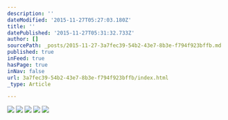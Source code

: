 ```yaml
---
description: ''
dateModified: '2015-11-27T05:27:03.180Z'
title: ''
datePublished: '2015-11-27T05:31:32.733Z'
author: []
sourcePath: _posts/2015-11-27-3a7fec39-54b2-43e7-8b3e-f794f923bffb.md
published: true
inFeed: true
hasPage: true
inNav: false
url: 3a7fec39-54b2-43e7-8b3e-f794f923bffb/index.html
_type: Article

---
```

![](https://the-grid-user-content.s3-us-west-2.amazonaws.com/1a224cb0-27e9-4244-b3ad-1d9a6afb9cfc.png)
![](https://the-grid-user-content.s3-us-west-2.amazonaws.com/38d7089e-9a9c-4c04-8da6-5d67b49374a7.png)
![](https://the-grid-user-content.s3-us-west-2.amazonaws.com/1a224cb0-27e9-4244-b3ad-1d9a6afb9cfc.png)
![](https://the-grid-user-content.s3-us-west-2.amazonaws.com/ab43f3d1-1f2f-44bf-919c-cfa4e4b98faa.png)
![](https://the-grid-user-content.s3-us-west-2.amazonaws.com/ab43f3d1-1f2f-44bf-919c-cfa4e4b98faa.png)